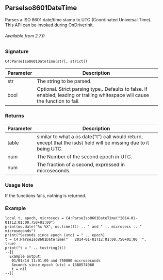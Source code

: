 ## ParseIso8601DateTime

Parses a ISO 8601 date/time stamp to UTC (Coordinated Universal Time). This API can be invoked during OnDriverInit.

###### Available from 2.7.0


### Signature

`C4:ParseIso8601DateTime(str[, strict])`


| Parameter | Description |
| --- | --- |
| str | The string to be parsed. |
| bool | Optional. Strict parsing type,. Defaults to false.  If enabled, leading or trailing  whitespace will cause the function to fail. |


### Returns

| Parameter | Description |
| --- | --- |
| table | similar to what a os.date("t") call would return, except that the isdst field will be missing due to it being UTC. |
| num  | The Number of the second epoch in UTC. |
| num | The fraction of a second, expressed in microseconds. |


### Usage Note

If the functions fails, nothing is returned.


### Example

```
local t, epoch, microsecs = C4:ParseIso8601DateTime("2014-01-01T12:01:00.750+01:00")
print(os.date("%x %X", os.time(t)) .. " and " .. microsecs .. " microseconds")
print("Seconds since epoch (utc) = " .. epoch)
t = C4:ParseIso8601DateTime("   2014-01-01T12:01:00.750+01:00  ", true)
print("t = " .. tostring(t))
--[[
  Example output:
   01/01/14 11:01:00 and 750000 microseconds
   Seconds since epoch (utc) = 1388574060
   t = nil
--]]
```